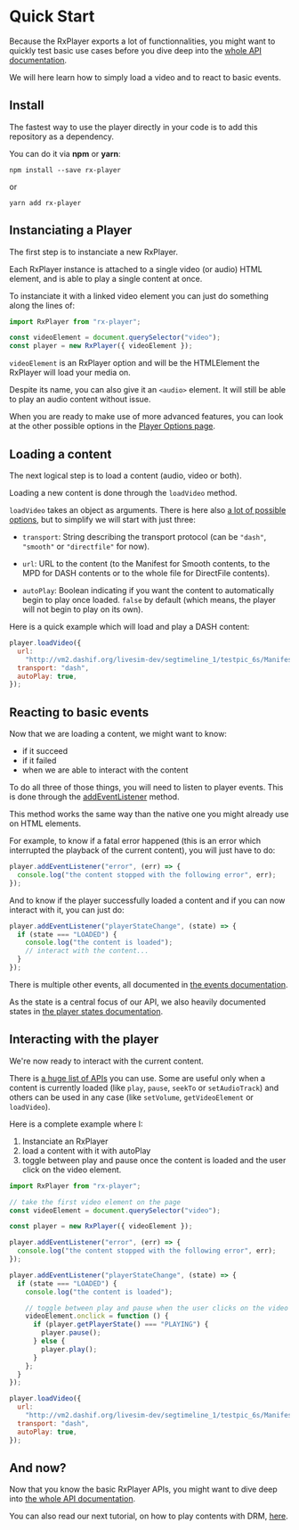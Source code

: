 # Quick Start

Because the RxPlayer exports a lot of functionnalities, you might want to
quickly test basic use cases before you dive deep into the [whole API
documentation](../../api/Overview.md).

We will here learn how to simply load a video and to react to basic events.

## Install

The fastest way to use the player directly in your code is to add this
repository as a dependency.

You can do it via **npm** or **yarn**:

```
npm install --save rx-player
```

or

```
yarn add rx-player
```

## Instanciating a Player

The first step is to instanciate a new RxPlayer.

Each RxPlayer instance is attached to a single video (or audio) HTML element,
and is able to play a single content at once.

To instanciate it with a linked video element you can just do something along
the lines of:

```js
import RxPlayer from "rx-player";

const videoElement = document.querySelector("video");
const player = new RxPlayer({ videoElement });
```

`videoElement` is an RxPlayer option and will be the HTMLElement the RxPlayer
will load your media on.

Despite its name, you can also give it an `<audio>` element. It will still be
able to play an audio content without issue.

When you are ready to make use of more advanced features, you can look at the
other possible options in the [Player Options
page](../../api/Creating_a_Player.md).

## Loading a content

The next logical step is to load a content (audio, video or both).

Loading a new content is done through the `loadVideo` method.

`loadVideo` takes an object as arguments. There is here also [a lot of possible
options](../../api/Loading_a_Content.md), but to simplify we will start
with just three:

- `transport`: String describing the transport protocol (can be `"dash"`,
  `"smooth"` or `"directfile"` for now).

- `url`: URL to the content (to the Manifest for Smooth contents, to the MPD
  for DASH contents or to the whole file for DirectFile contents).

- `autoPlay`: Boolean indicating if you want the content to automatically
  begin to play once loaded. `false` by default (which means, the player
  will not begin to play on its own).

Here is a quick example which will load and play a DASH content:

```js
player.loadVideo({
  url:
    "http://vm2.dashif.org/livesim-dev/segtimeline_1/testpic_6s/Manifest.mpd",
  transport: "dash",
  autoPlay: true,
});
```

## Reacting to basic events

Now that we are loading a content, we might want to know:

- if it succeed
- if it failed
- when we are able to interact with the content

To do all three of those things, you will need to listen to player events.
This is done through the
[addEventListener](../../api/Basic_Methods/addEventListener.md) method.

This method works the same way than the native one you might already use on
HTML elements.

For example, to know if a fatal error happened (this is an error which
interrupted the playback of the current content), you will just have to do:

```js
player.addEventListener("error", (err) => {
  console.log("the content stopped with the following error", err);
});
```

And to know if the player successfully loaded a content and if you can now
interact with it, you can just do:

```js
player.addEventListener("playerStateChange", (state) => {
  if (state === "LOADED") {
    console.log("the content is loaded");
    // interact with the content...
  }
});
```

There is multiple other events, all documented in [the events
documentation](../../api/Player_Events.md).

As the state is a central focus of our API, we also heavily documented states in
[the player states documentation](../../api/Player_States.md).

## Interacting with the player

We're now ready to interact with the current content.

There is [a huge list of APIs](../../api/Overview.md) you can use.
Some are useful only when a content is currently loaded (like `play`,
`pause`, `seekTo` or `setAudioTrack`) and others can be used in any case
(like `setVolume`, `getVideoElement` or `loadVideo`).

Here is a complete example where I:

1. Instanciate an RxPlayer
2. load a content with it with autoPlay
3. toggle between play and pause once the content is loaded and the user click
   on the video element.

```js
import RxPlayer from "rx-player";

// take the first video element on the page
const videoElement = document.querySelector("video");

const player = new RxPlayer({ videoElement });

player.addEventListener("error", (err) => {
  console.log("the content stopped with the following error", err);
});

player.addEventListener("playerStateChange", (state) => {
  if (state === "LOADED") {
    console.log("the content is loaded");

    // toggle between play and pause when the user clicks on the video
    videoElement.onclick = function () {
      if (player.getPlayerState() === "PLAYING") {
        player.pause();
      } else {
        player.play();
      }
    };
  }
});

player.loadVideo({
  url:
    "http://vm2.dashif.org/livesim-dev/segtimeline_1/testpic_6s/Manifest.mpd",
  transport: "dash",
  autoPlay: true,
});
```

## And now?

Now that you know the basic RxPlayer APIs, you might want to dive deep into [the
whole API documentation](../../api/Overview.md).

You can also read our next tutorial, on how to play contents with DRM,
[here](./Content_with_DRM.md).
